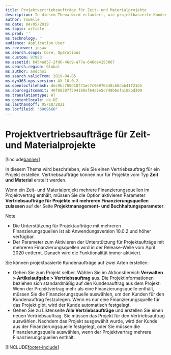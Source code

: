 ```yaml
---
title: Projektvertriebsaufträge für Zeit- und Materialprojekte
description: In diesem Thema wird erläutert, wie projektbasierte Kundenaufträge für Zeit- und Materialprojekte erstellt werden.
author: Yowelle
ms.date: 04/05/2019
ms.topic: article
ms.prod: ''
ms.technology: ''
audience: Application User
ms.reviewer: josaw
ms.search.scope: Core, Operations
ms.custom: 87983
ms.assetid: b454ad57-2fd6-46c9-a77e-646de4153067
ms.search.region: Global
ms.author: andchoi
ms.search.validFrom: 2019-04-05
ms.dyn365.ops.version: AX 10.0.2
ms.openlocfilehash: dec9bc700d18f71ec7c9e976b38cb8cbb41f21b5
ms.sourcegitcommit: 40f68387f594180af64a5e5c748b6efa188bd300
ms.translationtype: HT
ms.contentlocale: de-DE
ms.lasthandoff: 05/10/2021
ms.locfileid: "6009660"
---
```

# <a name="project-sales-orders-for-time-and-material-projects"></a>Projektvertriebsaufträge für Zeit- und Materialprojekte

[!include[banner](../includes/banner.md)]

In diesem Thema wird beschrieben, wie Sie einen Vertriebsauftrag für ein Projekt erstellen. Vertriebsaufträge können nur für Projekte vom Typ **Zeit und Material** erstellt werden.

Wenn ein Zeit- und Materialprojekt mehrere Finanzierungsquellen im Projektvertrag enthält, müssen Sie die Option aktivieren Parameter **Vertriebsaufträge für Projekte mit mehreren Finanzierungsquellen zulassen** auf der Seite **Projektmanagement- und Buchhaltungsparameter**. 

> [!NOTE]
> - Die Unterstützung für Projektaufträge mit mehreren Finanzierungsquellen ist ab Anwendungsversion 10.0.2 und höher verfügbar.
> - Der Parameter zum Aktivieren der Unterstützung für Projektaufträge mit mehreren Finanzierungsquellen wird in der Release-Welle vom April 2020 entfernt. Danach wird die Funktionalität immer aktiviert.

Sie können projektbasierte Kundenaufträge auf zwei Arten erstellen:

- Gehen Sie zum Projekt selber. Wählen Sie im Aktionsbereich **Verwalten > Artikelaufgabe > Vertriebsauftrag** aus. Die Projektinformationen beziehen sich standardmäßig auf den Kundenauftrag aus dem Projekt. Wenn der Projektvertrag mehr als eine Finanzierungsquelle enthält, müssen Sie die Finanzierungsquelle auswählen, um den Kunden für den Kundenauftrag festzulegen. Wenn es nur eine Finanzierungsquelle für das Projekt gibt, wird der Kunde automatisch festgelegt.
- Gehen Sie zu Listenseite **Alle Vertriebsaufträge** und erstellen Sie einen neuen Vertriebsauftrag. Sie müssen das Projekt für den Vertriebsauftrag auswählen. Nachdem das Projekt ausgewählt wurde, wird der Kunde aus der Finanzierungsquelle festgelegt, oder Sie müssen die Finanzierungsquelle auswählen, wenn der Projektvertrag mehrere Finanzierungsquellen enthält.



[!INCLUDE[footer-include](../includes/footer-banner.md)]